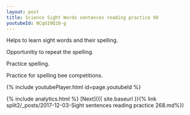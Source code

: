 ```yaml
---
layout: post
title: Science Sight Words sentences reading practice 98
youtubeId: NCqU19Q10-g
---
```

 
 
Helps to learn sight words and their spelling.

Opportunitiy to repeat the spelling. 

Practice spelling. 
 
Practice for spelling bee competitions. 
 
{% include youtubePlayer.html id=page.youtubeId %}
 
 
{% include analytics.html %} 
[Next]({{ site.baseurl }}{% link  split2/_posts/2017-12-03-Sight sentences reading practice 268.md%})
 
